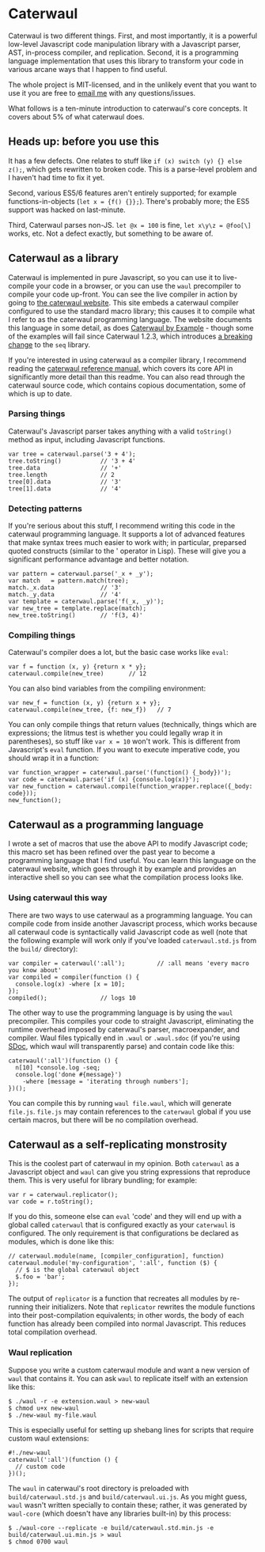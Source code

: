 # Caterwaul

Caterwaul is two different things. First, and most importantly, it is a powerful low-level Javascript code manipulation library with a Javascript parser, AST, in-process compiler, and
replication. Second, it is a programming language implementation that uses this library to transform your code in various arcane ways that I happen to find useful.

The whole project is MIT-licensed, and in the unlikely event that you want to use it you are free to [email me](mailto:spencer@spencertipping.com) with any questions/issues.

What follows is a ten-minute introduction to caterwaul's core concepts. It covers about 5% of what caterwaul does.


## Heads up: before you use this
It has a few defects. One relates to stuff like `if (x) switch (y) {} else z();`, which gets rewritten to broken code. This is a parse-level problem and I haven't had time to fix it yet.

Second, various ES5/6 features aren't entirely supported; for example functions-in-objects (`let x = {f() {}};`). There's probably more; the ES5 support was hacked on last-minute.

Third, Caterwaul parses non-JS. `let @x = 100` is fine, `let x\y\z = @foo[\]` works, etc. Not a defect exactly, but something to be aware of.


## Caterwaul as a library

Caterwaul is implemented in pure Javascript, so you can use it to live-compile your code in a browser, or you can use the `waul` precompiler to compile your code up-front. You can see the
live compiler in action by going to [the caterwaul website](http://caterwauljs.org). This site embeds a caterwaul compiler configured to use the standard macro library; this causes it to
compile what I refer to as the caterwaul programming language. The website documents this language in some detail, as does [Caterwaul by
Example](http://caterwauljs.org/doc/caterwaul-by-example.pdf) - though some of the examples will fail since Caterwaul 1.2.3, which introduces [a breaking
change](https://github.com/spencertipping/caterwaul/commit/05a5e317336e751cbf90a7f574070d3eca4f69a4) to the `seq` library.

If you're interested in using caterwaul as a compiler library, I recommend reading the [caterwaul reference manual](http://caterwauljs.org/doc/caterwaul-reference-manual.pdf), which covers
its core API in significantly more detail than this readme. You can also read through the caterwaul source code, which contains copious documentation, some of which is up to date.

### Parsing things

  Caterwaul's Javascript parser takes anything with a valid `toString()` method as input, including Javascript functions.

    var tree = caterwaul.parse('3 + 4');
    tree.toString()           // '3 + 4'
    tree.data                 // '+'
    tree.length               // 2
    tree[0].data              // '3'
    tree[1].data              // '4'

### Detecting patterns

If you're serious about this stuff, I recommend writing this code in the caterwaul programming language. It supports a lot of advanced features that make syntax trees much easier to work
with; in particular, preparsed quoted constructs (similar to the ' operator in Lisp). These will give you a significant performance advantage and better notation.

    var pattern = caterwaul.parse('_x + _y');
    var match   = pattern.match(tree);
    match._x.data             // '3'
    match._y.data             // '4'
    var template = caterwaul.parse('f(_x, _y)');
    var new_tree = template.replace(match);
    new_tree.toString()       // 'f(3, 4)'

### Compiling things

Caterwaul's compiler does a lot, but the basic case works like `eval`:

    var f = function (x, y) {return x * y};
    caterwaul.compile(new_tree)       // 12

You can also bind variables from the compiling environment:

    var new_f = function (x, y) {return x + y};
    caterwaul.compile(new_tree, {f: new_f})   // 7

You can only compile things that return values (technically, things which are expressions; the litmus test is whether you could legally wrap it in parentheses), so stuff like `var x = 10`
won't work. This is different from Javascript's `eval` function. If you want to execute imperative code, you should wrap it in a function:

    var function_wrapper = caterwaul.parse('(function() {_body})');
    var code = caterwaul.parse('if (x) {console.log(x)}');
    var new_function = caterwaul.compile(function_wrapper.replace({_body: code}));
    new_function();

## Caterwaul as a programming language

I wrote a set of macros that use the above API to modify Javascript code; this macro set has been refined over the past year to become a programming language that I find useful. You can
learn this language on the caterwaul website, which goes through it by example and provides an interactive shell so you can see what the compilation process looks like.

### Using caterwaul this way

  There are two ways to use caterwaul as a programming language. You can compile code from inside another Javascript process, which works because all caterwaul code is syntactically valid
  Javascript code as well (note that the following example will work only if you've loaded `caterwaul.std.js` from the `build/` directory):

    var compiler = caterwaul(':all');         // :all means 'every macro you know about'
    var compiled = compiler(function () {
      console.log(x) -where [x = 10];
    });
    compiled();               // logs 10

The other way to use the programming language is by using the `waul` precompiler. This compiles your code to straight Javascript, eliminating the runtime overhead imposed by caterwaul's
parser, macroexpander, and compiler. Waul files typically end in `.waul` or `.waul.sdoc` (if you're using [SDoc](http://github.com/spencertipping/sdoc), which waul will transparently
parse) and contain code like this:

    caterwaul(':all')(function () {
      n[10] *console.log -seq;
      console.log('done #{message}')
        -where [message = 'iterating through numbers'];
    })();

You can compile this by running `waul file.waul`, which will generate `file.js`. `file.js` may contain references to the `caterwaul` global if you use certain macros, but there will be no
compilation overhead.

## Caterwaul as a self-replicating monstrosity

This is the coolest part of caterwaul in my opinion. Both `caterwaul` as a Javascript object and `waul` can give you string expressions that reproduce them. This is very useful for library
bundling; for example:

    var r = caterwaul.replicator();
    var code = r.toString();

If you do this, someone else can `eval` 'code' and they will end up with a global called `caterwaul` that is configured exactly as your `caterwaul` is configured. The only requirement is
that configurations be declared as modules, which is done like this:

    // caterwaul.module(name, [compiler_configuration], function)
    caterwaul.module('my-configuration', ':all', function ($) {
      // $ is the global caterwaul object
      $.foo = 'bar';
    });

The output of `replicator` is a function that recreates all modules by re-running their initializers. Note that `replicator` rewrites the module functions into their post-compilation
equivalents; in other words, the body of each function has already been compiled into normal Javascript. This reduces total compilation overhead.

### Waul replication

  Suppose you write a custom caterwaul module and want a new version of `waul` that contains it. You can ask `waul` to replicate itself with an extension like this:

    $ ./waul -r -e extension.waul > new-waul
    $ chmod u+x new-waul
    $ ./new-waul my-file.waul

This is especially useful for setting up shebang lines for scripts that require custom waul extensions:

    #!./new-waul
    caterwaul(':all')(function () {
      // custom code
    })();

The `waul` in caterwaul's root directory is preloaded with `build/caterwaul.std.js` and `build/caterwaul.ui.js`. As you might guess, `waul` wasn't written specially to contain these;
rather, it was generated by `waul-core` (which doesn't have any libraries built-in) by this process:

    $ ./waul-core --replicate -e build/caterwaul.std.min.js -e build/caterwaul.ui.min.js > waul
    $ chmod 0700 waul
